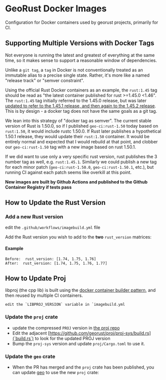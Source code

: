 # GeoRust Docker Images

Configuration for Docker containers used by georust projects, primarily for CI.

## Supporting Multiple Versions with Docker Tags

Not everyone is running the latest and greatest of everything at the same time,
so it makes sense to support a reasonable window of dependencies.

Unlike a `git tag`, a `tag` in Docker is not conventionally treated as an
immutable alias to a precise single state. Rather, it's more like a named
"release track" or "semver constraint".

Using the official Rust Docker containers as an example, the `rust:1.45` tag
should be read as "the latest container published for rust >=1.45.0 <1.46". The
`rust:1.45` tag initially referred to the 1.45.0 release, but was
later [updated to refer to the 1.45.1 release, and then again to the 1.45.2
release](https://hub.docker.com/_/rust?tab=tags&page=1&ordering=last_updated&name=1.45).
This is by design - a docker tag does not have the same goals as a git tag.

We lean into this strategy of "docker tag as semver". The current stable
version of Rust is 1.50.0, so if I published `geo-ci:rust-1.50` today based on
`rust:1.50`, it would include rustc 1.50.0. If Rust later publishes a
hypothetical 1.50.1 release, they would update their `rust:1.50` container.  It
would be entirely normal and expected that I would rebuild at that point, and
clobber our `geo-ci:rust-1.50` tag with a new image based on rust 1.50.1.

If we did want to use only a very specific rust version, rust publishes the 3
number tag as well, e.g. `rust:1.45.1`. Similarly we could publish a new tag
for each minor patch (`geo-ci:rust-1.50.0`, `geo-ci:rust-1.50.1`, etc.), but
running CI against each patch seems like overkill at this point.

**New images are built by Github Actions and published to the Github Container Registry if tests pass**

## How to Update the Rust Version


### Add a new Rust version

edit the `.github/workflows/imagebuild.yml` file

Add the Rust version you wish to add to the **two** `rust_version` matrices:  

#### Example

    Before:  rust_version: [1.74, 1.75, 1.76]
    After:  rust_version: [1.74, 1.75, 1.76, 1.77]

## How to Update Proj

libproj (the cpp lib) is built using the [docker container builder
pattern](https://docs.docker.com/develop/develop-images/multistage-build/), and
then reused by multiple CI containers.

    edit the `LIBPROJ_VERSION` variable in `imagebuild.yml


### Update the `proj` crate

- update the compressed `PROJ` version in [the proj repo](https://github.com/georust/proj/proj-sys/PROJSRC)
- Edit the adjacent [https://github.com/georust/proj/proj-sys/build.rs](`build.rs`) to look for the updated PROJ version
- Bump the `proj-sys` version and update `proj/Cargo.toml` to use it.

### Update the `geo` crate

- When the PR has merged and the `proj` crate has been published, you can update [geo](https://github.com/georust/geo) to use the new `proj` crate:

